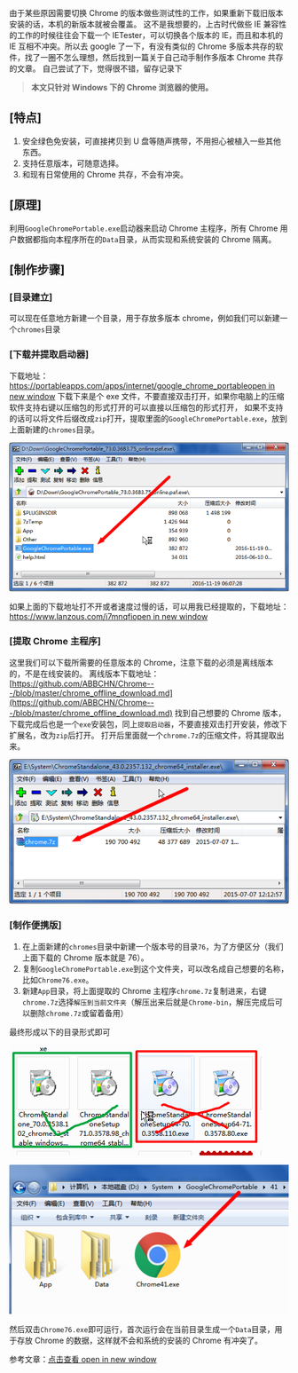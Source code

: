 由于某些原因需要切换 Chrome 的版本做些测试性的工作，如果重新下载旧版本安装的话，本机的新版本就被会覆盖。
这不是我想要的，上古时代做些 IE 兼容性的工作的时候往往会下载一个 IETester，可以切换各个版本的 IE，而且和本机的 IE 互相不冲突。所以去 google 了一下，有没有类似的 Chrome 多版本共存的软件，找了一圈不怎么理想，然后找到一篇关于自己动手制作多版本 Chrome 共存的文章。
自己尝试了下，觉得很不错，留存记录下

> **本文只针对 Windows 下的 Chrome 浏览器的使用。**

## [特点]

1.  安全绿色免安装，可直接拷贝到 U 盘等随声携带，不用担心被植入一些其他东西。
2.  支持任意版本，可随意选择。
3.  和现有日常使用的 Chrome 共存，不会有冲突。

## [原理]

利用`GoogleChromePortable.exe`启动器来启动 Chrome 主程序，所有 Chrome 用户数据都指向本程序所在的`Data`目录，从而实现和系统安装的 Chrome 隔离。

## [制作步骤]

### [目录建立]

可以现在任意地方新建一个目录，用于存放多版本 chrome，例如我们可以新建一个`chromes`目录

### [下载并提取启动器]

下载地址：[https://portableapps.com/apps/internet/google_chrome_portableopen in new window](https://portableapps.com/apps/internet/google_chrome_portable)
下载下来是个 exe 文件，不要直接双击打开，如果你电脑上的压缩软件支持右键以压缩包的形式打开的可以直接以压缩包的形式打开，
如果不支持的话可以将文件后缀改成`zip`打开，提取里面的`GoogleChromePortable.exe`，放到上面新建的`chromes`目录。

![图1](\images\chrome1.png)

如果上面的下载地址打不开或者速度过慢的话，可以用我已经提取的，下载地址：[https://www.lanzous.com/i7mnqfiopen in new window](https://www.lanzous.com/i7mnqfi)

### [提取 Chrome 主程序]

这里我们可以下载所需要的任意版本的 Chrome，注意下载的必须是离线版本的，不是在线安装的。
离线版本下载地址：[https://github.com/ABBCHN/Chrome---/blob/master/chrome_offline_download.md](https://github.com/ABBCHN/Chrome---/blob/master/chrome_offline_download.md)
找到自己想要的 Chrome 版本，下载完成后也是一个`exe`安装包，同上`提取启动器`，不要直接双击打开安装，修改下扩展名，改为`zip`后打开。
打开后里面就一个`chrome.7z`的压缩文件，将其提取出来。

![图2](\images\chrome2.png)

### [制作便携版]

1.  在上面新建的`chromes`目录中新建一个版本号的目录`76`，为了方便区分（我们上面下载的 Chrome 版本就是 76）。
2.  复制`GoogleChromePortable.exe`到这个文件夹，可以改名成自己想要的名称，比如`Chrome76.exe`。
3.  新建`App`目录，将上面提取的 Chrome 主程序`chrome.7z`复制进来，右键`chrome.7z`选择`解压到当前文件夹`（解压出来后就是`Chrome-bin`，解压完成后可以删除`chrome.7z`或留着备用）

最终形成以下的目录形式即可

![图3](\images\chrome3.png)

![图4](\images\chrome4.png)


然后双击`Chrome76.exe`即可运行，首次运行会在当前目录生成一个`Data`目录，用于存放 Chrome 的数据，这样就不会和系统的安装的 Chrome 有冲突了。

参考文章：[点击查看 open in new window](https://www.cnblogs.com/xiangyuecn/p/10583788.html)
